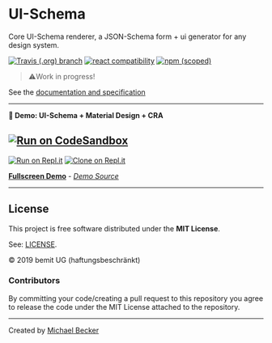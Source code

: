 # UI-Schema

Core UI-Schema renderer, a JSON-Schema form + ui generator for any design system.

[![Travis (.org) branch](https://img.shields.io/travis/ui-schema/ui-schema/master?style=flat-square)](https://travis-ci.org/ui-schema/ui-schema)
[![react compatibility](https://img.shields.io/badge/React-%3E%3D16.8-success?style=flat-square&logo=react)](https://reactjs.org/)
[![npm (scoped)](https://img.shields.io/npm/v/@ui-schema/ui-schema?style=flat-square)](https://www.npmjs.com/package/@ui-schema/ui-schema)

>
> ⚠️Work in progress!
>

See the [documentation and specification](https://github.com/ui-schema/ui-schema)

---

**🚀 Demo: UI-Schema + Material Design + CRA**

[![Run on CodeSandbox](https://img.shields.io/badge/run%20on%20CodeSandbox-blue?labelColor=fff&logoColor=505050&style=for-the-badge&logo=codesandbox)](https://codesandbox.io/s/github/ui-schema/demo-cra/tree/master/?autoresize=1&fontsize=12&hidenavigation=1&module=%2Fsrc%2FSchema%2FDemoEditor.js)
-
[![Run on Repl.it](https://img.shields.io/badge/repl.it-grey?labelColor=fff&style=for-the-badge&logo=repl.it)](https://repl.it/@elbakerino/ui-schema-cra) [![Clone on Repl.it](https://img.shields.io/badge/repl.it%20clone-grey?labelColor=fff&style=for-the-badge)](https://repl.it/github/ui-schema/demo-cra)

**[Fullscreen Demo](https://ui-schema-build.elbakerino.repl.co)** - *[Demo Source](https://github.com/ui-schema/demo-cra)*

---

## License

This project is free software distributed under the **MIT License**.

See: [LICENSE](https://github.com/ui-schema/ui-schema/blob/master/LICENSE).

© 2019 bemit UG (haftungsbeschränkt)

### Contributors

By committing your code/creating a pull request to this repository you agree to release the code under the MIT License attached to the repository.

***

Created by [Michael Becker](https://mlbr.xyz)
